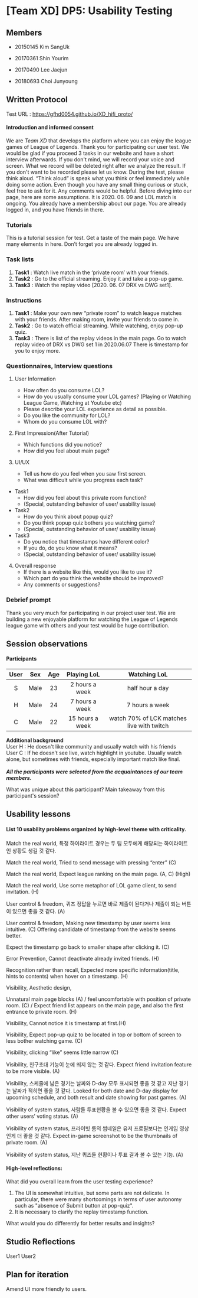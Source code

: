 # [Team XD] DP5: Usability Testing
 
## Members
 
- 20150145 Kim SangUk
 
- 20170361 Shin Yourim
 
- 20170490 Lee Jaejun
 
- 20180693 Choi Junyoung
 
## Written Protocol

Test URL : https://gfhd0054.github.io/XD_hifi_proto/

#### Introduction and informed consent
We are *Team XD* that develops the platform where you can enjoy the league games of League of Legends. Thank you for participating our user test. We would be glad if you proceed 3 tasks in our website and have a short interview afterwards. If you don't mind, we will record your voice and screen. What we record will be deleted right after we analyze the result. If you don't want to be recorded please let us know. During the test, please think aloud. “Think aloud” is speak what you think or feel immediately while doing some action. Even though you have any small thing curious or stuck, feel free to ask for it. Any comments would be helpful. Before diving into our page, here are some assumptions. It is 2020. 06. 09 and LOL match is ongoing. You already have a membership about our page. You are already logged in, and you have friends in there.

### Tutorials
This is a tutorial session for test. Get a taste of the main page. We have many elements in here. Don’t forget you are already logged in.

### Task lists
1. **Task1** : Watch live match in the ‘private room’ with your friends. 
2. **Task2** : Go to the official streaming. Enjoy it and take a pop-up game.
3. **Task3** : Watch the replay video [2020. 06. 07 DRX vs DWG set1].
 
### Instructions
1. **Task1** : Make your own new “private room” to watch league matches with your friends. After making room, invite your friends to come in.
2. **Task2** : Go to watch official streaming. While watching, enjoy pop-up quiz.
3. **Task3** : There is list of the replay videos in the main page.
Go to watch replay video of DRX vs DWG set 1 in 2020.06.07 There is timestamp for you to enjoy more.

### Questionnaires, Interview questions
1. User Information
    - How often do you consume LOL?
    - How do you usually consume your LOL games? (Playing or Watching League Game, Watching at Youtube etc)
    - Please describe your LOL experience as detail as possible.
    - Do you like the community for LOL?
    - Whom do you consume LOL with?

2. First Impression(After Tutorial)
    - Which functions did you notice?
    - How did you feel about main page?
3. UI/UX
    - Tell us how do you feel when you saw first screen.
    - What was difficult while you progress each task?
- Task1
    - How did you feel about this private room function?
    - (Special, outstanding behavior of user/ usability issue)
- Task2
    - How do you think about popup quiz?
    - Do you think popup quiz bothers you watching game?
    - (Special, outstanding behavior of user/ usability issue)
- Task3
    - Do you notice that timestamps have different color?
    - If you do, do you know what it means?
    - (Special, outstanding behavior of user/ usability issue)
4. Overall response
    - If there is a website like this, would you like to use it?
    - Which part do you think the website should be improved? 
    - Any comments or suggestions?

### Debrief prompt
Thank you very much for participating in our project user test. We are building a new enjoyable platform for watching the League of Legends league game with others and your test would be huge contribution.


## Session observations
#### Participants
|User|Sex|Age|Playing LoL|Watching LoL|
|:---:|:---:|:---:|:---:|:---:|
|S|Male|23|2 hours a week|half hour a day|
|H|Male|24|7 hours a week|7 hours a week|
|C|Male|22|15 hours a week|watch 70% of LCK matches live with twitch|

**Additional background**
<br>User H : He doesn't like community and usually watch with his friends
<br>User C : If he doesn’t see live, watch highlight in youtube. Usually watch alone, but sometimes with friends, especially important match like final. 
<br><br>***All the participants were selected from the acquaintances of our team members.***

What was unique about this participant? Main takeaway from this participant's session?

## Usability lessons

#### List 10 usability problems organized by high-level theme with criticality. 

Match the real world, 특정 하이라이트 경우는 두 팀 모두에게 해당되는 하이라이트인 상황도 생길 것 같다.

Match the real world, Tried to send message with pressing “enter” (C)

Match the real world, Expect league ranking on the main page. (A, C) (High)

Match the real world, Use some metaphor of LOL game client, to send invitation. (H)

User control & freedom, 퀴즈 정답을 누르면 바로 제출이 된다거나 제출이 되는 버튼이 있으면 좋을 것 같다. (A)

User control & freedom,  Making new timestamp by user seems less intuitive. (C) Offering candidate of timestamp from the website seems better.

Expect the timestamp go back to smaller shape after clicking it. (C) 

Error Prevention, Cannot deactivate already invited friends. (H)

Recognition rather than recall, Expected more specific information(title, hints to contents) when hover on a timestamp. (H)

Visibility, Aesthetic design, 

Unnatural main page blocks (A) / feel uncomfortable with position of private room. (C) / Expect friend list appears on the main page, and also the first entrance to private room. (H)

Visibility, Cannot notice it is timestamp at first.(H)

Visibility, Expect pop-up quiz to be located in top or bottom of screen to less bother watching game. (C)

Visibility, clicking “like” seems little narrow (C)

Visibility, 친구초대 기능이 눈에 띄지 않는 것 같다. Expect friend invitation feature to be more visible. (A)

Visibility, 스케줄에 남은 경기는 날짜와 D-day 모두 표시되면 좋을 것 같고 지난 경기는 날짜가 적히면 좋을 것 같다. Looked for both date and D-day display for upcoming schedule, and both result and date showing for past games. (A)


Visibility of system status, 사람들 투표현황을 볼 수 있으면 좋을 것 같다. Expect other users’ voting status. (A)

Visibility of system status, 프라이빗 룸의 썸네일은 유저 프로필보다는 인게임 영상인게 더 좋을 것 같다. Expect in-game screenshot to be the thumbnails of private room. (A)

Visibility of system status, 지난 퀴즈들 현황이나 투표 결과 볼 수 있는 기능. (A)

#### High-level reflections: 

What did you overall learn from the user testing experience? 
1. The UI is somewhat intuitive, but some parts are not delicate. In particular, there were many shortcomings in terms of user autonomy such as "absence of Submit button at pop-quiz".
2. It is necessary to clarify the replay timestamp function.

What would you do differently for better results and insights?


## Studio Reflections
User1
User2

## Plan for iteration
Amend UI more friendly to users. 
